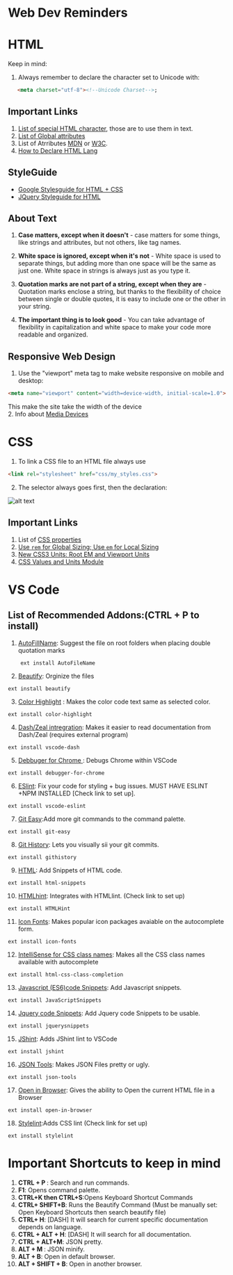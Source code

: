 # Web Dev Reminders


# HTML
Keep in mind: 
1. Always remember to declare  the  character set to  Unicode with:
 ``` html
    <meta charset="utf-8"><!--Unicode Charset-->;
```

## Important Links
1. [List of special HTML character](https://dev.w3.org/html5/html-author/charref), those are to use them in text.
2. [List of Global attributes](https://www.w3.org/wiki/HTML/Attributes/_Global)
3. List of Atrributes [MDN](https://developer.mozilla.org/en-US/docs/Web/HTML/Attributes) or [W3C](https://www.w3.org/wiki/HTML/Attributes/_Global). 
4. [How to Declare HTML Lang](https://www.w3.org/International/questions/qa-html-language-declarations)


## StyleGuide 

* [Google Stylesguide for HTML + CSS](https://google.github.io/styleguide/htmlcssguide.html)
* [JQuery Styleguide for HTML](https://contribute.jquery.org/style-guide/html/)

## About Text
 1. **Case matters, except when it doesn't** - case matters for some things, like strings and attributes, but not others, like tag names.


2. **White space is ignored, except when it's not**  - White space is used to separate things, but adding more than one space will be the same as just one.  White space in strings is always just as you type it.
3. **Quotation marks are not part of a string, except when they are** - Quotation marks enclose a string, but thanks to the flexibility of choice between single or double quotes, it is easy to include one or the other in your string.
4. **The important thing is to look good** - You can take advantage of flexibility in capitalization and white space to make your code more readable and organized.

## Responsive Web Design

1. Use the "viewport" meta tag to make website responsive on mobile and  desktop:
```html
<meta name="viewport" content="width=device-width, initial-scale=1.0">
```
This make the site take the width of the device 
<br>2. Info about [Media Devices](https://www.w3.org/TR/css3-mediaqueries/)


# CSS
1. To link a CSS file to an HTML file always use
```html 
<link rel="stylesheet" href="css/my_styles.css">
```

2. The selector always goes first, then the declaration:

![alt text](https://d37djvu3ytnwxt.cloudfront.net/assets/courseware/v1/7aeb1eae7e4bc674083b56e47c0fa9f1/asset-v1:W3Cx+HTML5.0x+1T2017+type@asset+block/select-declare.jpg "Selector-Declaration")

## Important Links
1. List of [CSS properties](https://developer.mozilla.org/en-US/docs/Web/CSS/Reference)
2. [Use `rem` for Global Sizing; Use `em` for Local Sizing](https://css-tricks.com/rem-global-em-local/)
3. [New CSS3 Units: Root EM and Viewport Units](http://www.cssmine.com/ebook/css3-units)
4. [CSS Values and Units Module](https://www.w3.org/TR/css3-values/#viewport-relative-lengths)


# VS Code 

## List of Recommended Addons:(<b>CTRL + P </b> to install)
1. [AutoFillName](https://marketplace.visualstudio.com/items?itemName=JerryHong.autofilename): Suggest the file on root folders when placing double quotation marks 
```
    ext install AutoFileName
```

2. [Beautify](https://marketplace.visualstudio.com/items?itemName=HookyQR.beautify): Orginize the files 
```
ext install beautify
```

3. [Color Highlight](https://marketplace.visualstudio.com/items?itemName=naumovs.color-highlight) : Makes the color code text same as selected color.
```
ext install color-highlight
```
4. [Dash/Zeal intregration](https://marketplace.visualstudio.com/items?itemName=deerawan.vscode-dash): Makes it easier to read documentation from Dash/Zeal (requires external program)
```
ext install vscode-dash
```

5. [Debbuger for Chrome ](https://marketplace.visualstudio.com/items?itemName=msjsdiag.debugger-for-chrome): Debugs Chrome within VSCode
```
ext install debugger-for-chrome
```
6. [ESlint](https://marketplace.visualstudio.com/items?itemName=dbaeumer.vscode-eslint): Fix your code for styling + bug issues. MUST HAVE ESLINT +NPM INSTALLED [Check link to set up].
```
ext install vscode-eslint
``` 
7. [Git Easy](https://marketplace.visualstudio.com/items?itemName=bibhasdn.git-easy):Add more git commands to the command palette.
```
ext install git-easy
```
8. [Git History](https://marketplace.visualstudio.com/items?itemName=donjayamanne.githistory): Lets you visually sii your git commits.
```
ext install githistory
```
9. [HTML](https://marketplace.visualstudio.com/items?itemName=abusaidm.html-snippets): Add Snippets of HTML code.
```
ext install html-snippets
```
10. [HTMLhint](https://marketplace.visualstudio.com/items?itemName=mkaufman.HTMLHint): Integrates with HTMLlint. (Check link to set up)
```
ext install HTMLHint
```

11. [Icon Fonts](https://marketplace.visualstudio.com/items?itemName=idleberg.icon-fonts): Makes popular icon packages avaiable on  the autocomplete form.
```
ext install icon-fonts
```

12. [IntelliSense for CSS class names](https://marketplace.visualstudio.com/items?itemName=Zignd.html-css-class-completion): Makes all the CSS class names available with autocomplete 
```
ext install html-css-class-completion
```
13. [Javascript (ES6)code Snippets](https://marketplace.visualstudio.com/items?itemName=xabikos.JavaScriptSnippets): Add Javascript snippets.
```
ext install JavaScriptSnippets
```
14. [Jquery code Snippets](https://marketplace.visualstudio.com/items?itemName=donjayamanne.jquerysnippets): Add Jquery code Snippets to be usable.
```
ext install jquerysnippets
```
15. [JShint](https://marketplace.visualstudio.com/items?itemName=dbaeumer.jshint): Adds JShint lint to VSCode
```
ext install jshint
```
16. [JSON Tools](https://marketplace.visualstudio.com/items?itemName=eriklynd.json-tools): Makes JSON Files pretty or ugly.
```
ext install json-tools
```

17. [Open in Browser](https://marketplace.visualstudio.com/items?itemName=techer.open-in-browser): Gives the ability to Open the current HTML file in a Browser
```
ext install open-in-browser
```
18. [Stylelint](https://marketplace.visualstudio.com/items?itemName=shinnn.stylelint):Adds CSS lint  (Check link for set up)
```
ext install stylelint
```


# Important Shortcuts to keep in mind 
1. <b>CTRL + P </b>: Search and run commands. 
2. <b> F1</b>: Opens command palette.
3. <b>CTRL+K then CTRL+S</b>:Opens Keyboard Shortcut Commands 
4. <b>CTRL+ SHIFT+B</b>:  Runs the Beautify Command (Must be manually set: Open Keyboard Shortcuts then search beautify file)
4. <b>CTRL+ H</b>: [DASH] It will search for current specific documentation depends on language.
5. <b>CTRL + ALT + H</b>: [DASH] It will search for all documentation.
6. <b>CTRL + ALT+M</b>: JSON pretty.
7. <b>ALT + M </b>: JSON minify.
8. <b>ALT + B</b>: Open in default browser.
9. <b>ALT + SHIFT + B</b>: Open in another browser.
 